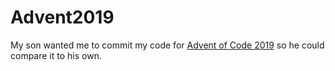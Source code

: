 # Advent2019

My son wanted me to commit my code for [Advent of Code 2019](https://adventofcode.com/) so he could compare it to his own.